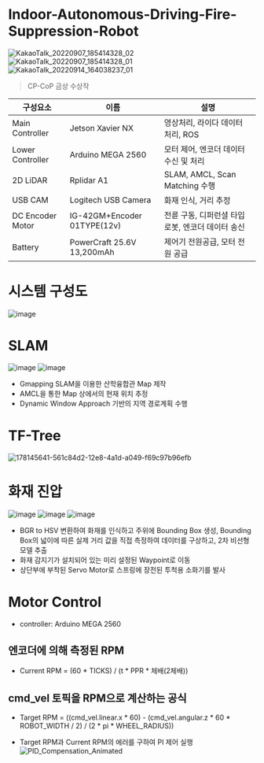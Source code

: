 # Indoor-Autonomous-Driving-Fire-Suppression-Robot
![KakaoTalk_20220907_185414328_02](https://user-images.githubusercontent.com/86957779/190152387-012fd6f1-ba9a-437e-aa6d-43d1bd36dc05.jpg)
![KakaoTalk_20220907_185414328_01](https://user-images.githubusercontent.com/86957779/190152409-b167d4fe-3794-4630-ac94-a96fd021d2df.jpg)
![KakaoTalk_20220914_164038237_01](https://user-images.githubusercontent.com/86957779/190152195-c0194e4a-84b8-41a2-adce-a79c43bdf7d7.jpg)
> CP-CoP 금상 수상작

|구성요소|이름|설명|
|------|---|---|
|Main Controller|Jetson Xavier NX|영상처리, 라이다 데이터 처리, ROS|
|Lower Controller|Arduino MEGA 2560|모터 제어, 엔코더 데이터 수신 및 처리|
|2D LiDAR|Rplidar A1|SLAM, AMCL, Scan Matching 수행|
|USB CAM|Logitech USB Camera|화재 인식, 거리 추정|
|DC Encoder Motor|IG-42GM+Encoder 01TYPE(12v)|전륜 구동, 디퍼런셜 타입 로봇, 엔코더 데이터 송신|
|Battery|PowerCraft 25.6V 13,200mAh|제어기 전원공급, 모터 전원 공급|

# 시스템 구성도
![image](https://user-images.githubusercontent.com/86957779/185987694-03db2709-2f73-4166-aa3c-c3a3c595b857.png)

# SLAM
![image](https://user-images.githubusercontent.com/86957779/185987179-14475b7f-5956-483d-a58d-810789d5b1cb.png)
![image](https://user-images.githubusercontent.com/86957779/185987285-de8bdefd-3611-46f0-bb14-27bdf27525bc.png)
* Gmapping SLAM을 이용한 산학융합관 Map 제작
* AMCL을 통한 Map 상에서의 현재 위치 추정
* Dynamic Window Approach 기반의 지역 경로계획 수행

# TF-Tree
![178145641-561c84d2-12e8-4a1d-a049-f69c97b96efb](https://user-images.githubusercontent.com/86957779/178148198-4110a3a8-0096-49ec-b073-37fc9d0b91d0.png)

# 화재 진압
![image](https://user-images.githubusercontent.com/86957779/185987354-9cf9e327-e6ac-44ea-a1d0-fedbe4df4210.png)
![image](https://user-images.githubusercontent.com/86957779/185987380-957c65bd-0865-4e52-951e-ffb48a62180d.png)
![image](https://user-images.githubusercontent.com/86957779/185987402-8ce67b4a-5925-4242-ae99-0610632bd6aa.png)
* BGR to HSV 변환하여 화재를 인식하고 주위에 Bounding Box 생성, Bounding Box의 넓이에 따른 실제 거리 값을 직접 측정하여 데이터를 구상하고, 2차 비선형 모델 추출
* 화재 감지기가 설치되어 있는 미리 설정된 Waypoint로 이동
* 상단부에 부착된 Servo Motor로 스프링에 장전된 투척용 소화기를 발사

# Motor Control
* controller: Arduino MEGA 2560

## 엔코더에 의해 측정된 RPM
* Current RPM = (60 * TICKS) / (t * PPR * 체배(2체배))

## cmd_vel 토픽을 RPM으로 계산하는 공식
* Target RPM = ((cmd_vel.linear.x * 60) - (cmd_vel.angular.z * 60 * ROBOT_WIDTH / 2) / (2 * pi * WHEEL_RADIUS))

* Target RPM과 Current RPM의 에러를 구하여 PI 제어 실행  
![PID_Compensation_Animated](https://user-images.githubusercontent.com/86957779/178277915-38c423bd-7814-4fe4-ab4d-f1f5d12e2d44.gif)
